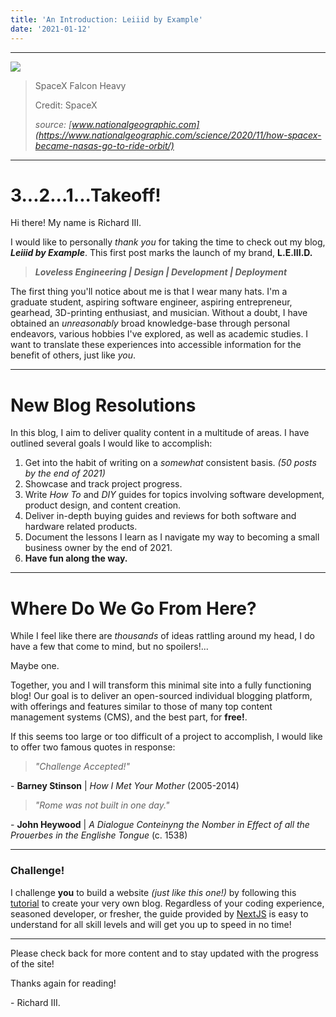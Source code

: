 ```yaml
---
title: 'An Introduction: Leiiid by Example'
date: '2021-01-12'
---
```


---
![](https://www.nationalgeographic.com/content/dam/science/2020/11/10/space-x/01-space-x.adapt.1900.1.jpg)

> SpaceX Falcon Heavy
>
> Credit: SpaceX
>
> _source: [www.nationalgeographic.com](https://www.nationalgeographic.com/science/2020/11/how-spacex-became-nasas-go-to-ride-orbit/)_

---
# 3...2...1...Takeoff!
Hi there! My name is Richard III.

I would like to personally _thank you_ for taking the time to check out my blog, ___Leiiid by Example___. This first post marks the launch of my brand, __L.E.III.D.__
> ___Loveless Engineering | Design | Development | Deployment___

The first thing you'll notice about me is that I wear many hats. I'm a graduate student, aspiring software engineer, aspiring entrepreneur, gearhead, 3D-printing enthusiast, and musician. Without a doubt, I have obtained an _unreasonably_ broad knowledge-base through personal endeavors, various hobbies I've explored, as well as academic studies. I want to translate these experiences into accessible information for the benefit of others, just like _you_.


---
# New Blog Resolutions 
In this blog, I aim to deliver quality content in a multitude of areas. I have outlined several goals I would like to accomplish:
1. Get into the habit of writing on a _somewhat_ consistent basis. _(50 posts by the end of 2021)_
2. Showcase and track project progress.
3. Write _How To_ and _DIY_ guides for topics involving software development, product design, and content creation. 
4. Deliver in-depth buying guides and reviews for both software and hardware related products.
5. Document the lessons I learn as I navigate my way to becoming a small business owner by the end of 2021.
6. __Have fun along the way.__

---
# Where Do We Go From Here?
While I feel like there are _thousands_ of ideas rattling around my head, I do have a few that come to mind, but no spoilers!...

Maybe one. 

Together, you and I will transform this minimal site into a fully functioning blog! Our goal is to deliver an open-sourced individual blogging platform, with offerings and features similar to those of many top content management systems (CMS), and the best part, for __free!__. 

If this seems too large or too difficult of a project to accomplish, I would like to offer two famous quotes in response:

> _"Challenge Accepted!"_

\- __Barney Stinson__ | _How I Met Your Mother_ (2005-2014)

> _"Rome was not built in one day."_

\- __John Heywood__ | _A Dialogue Conteinyng the Nomber in Effect of all the Prouerbes in the Englishe Tongue_ (c. 1538)


---
### Challenge!
I challenge __you__ to build a website _(just like this one!)_ by following this [tutorial](https://nextjs.org/learn/basics/create-nextjs-app?utm_source=next-site&utm_medium=homepage-cta&utm_campaign=next-website) to create your very own blog. Regardless of your coding experience, seasoned developer, or fresher, the guide provided by [NextJS](https://next.js.org) is easy to understand for all skill levels and will get you up to speed in no time!

---
Please check back for more content and to stay updated with the progress of the site!

Thanks again for reading!

\- Richard III.